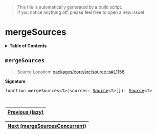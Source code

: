 > This file is automatically generated by a build script.<br>If you notice anything off, please feel free to open a new issue!

# mergeSources

<details><summary><b>Table of Contents</b></summary>

1. [<code>mergeSources</code>](#mergeSources)</details>

## <a name="mergeSources"></a><code>mergeSources</code>

> Source Location: [packages\/core\/src\/source.ts#L1156](..\/..\/packages\/core\/src\/source.ts#L1156)

<b>Signature</b>

<pre>function mergeSources&lt;T&gt;(sources: <a href="00-Source.md#Source-Interface">Source</a>&lt;T&gt;[]): <a href="00-Source.md#Source-Interface">Source</a>&lt;T&gt;</pre><br>

| [Previous \(lazy\)](24-lazy.md#readme) |
| --- |

<div align="right">

| [Next \(mergeSourcesConcurrent\)](26-mergeSourcesConcurrent.md#readme) |
| --- |
</div>
